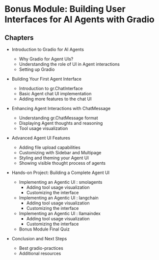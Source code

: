 # Bonus Module: Building User Interfaces for AI Agents with Gradio

## Chapters 
- Introduction to Gradio for AI Agents
    - Why Gradio for Agent UIs?
    - Understanding the role of UI in Agent interactions
    - Setting up Gradio

- Building Your First Agent Interface
    - Introduction to gr.ChatInterface
    - Basic Agent chat UI implementation
    - Adding more features to the chat UI


- Enhancing Agent Interactions with ChatMessage
    - Understanding gr.ChatMessage format
    - Displaying Agent thoughts and reasoning
    - Tool usage visualization


- Advanced Agent UI Features
    - Adding file upload capabilities
    - Customizing with Sidebar and Multipage
    - Styling and theming your Agent UI
    - Showing visible thought process of agents

- Hands-on Project: Building a Complete Agent UI
    - Implementing an Agentic UI : smolagents
        - Adding tool usage visualization
        - Customizing the interface
    - Implementing an Agentic UI : langchain
        - Adding tool usage visualization
        - Customizing the interface
    - Implementing an Agentic UI : llamaindex
        - Adding tool usage visualization
        - Customizing the interface
    - Bonus Module Final Quiz

- Conclusion and Next Steps
    - Best gradio-practices
    - Additional resources
    
